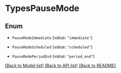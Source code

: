 # TypesPauseMode

## Enum


* `PauseModeImmediate` (value: `"immediate"`)

* `PauseModeScheduled` (value: `"scheduled"`)

* `PauseModePeriodEnd` (value: `"period_end"`)


[[Back to Model list]](../README.md#documentation-for-models) [[Back to API list]](../README.md#documentation-for-api-endpoints) [[Back to README]](../README.md)


